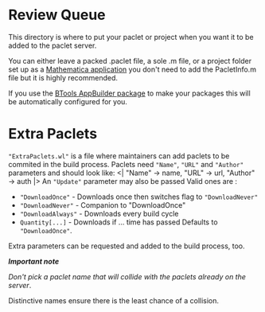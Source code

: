 <a id="toadd" style="width:0;height:0;margin:0;padding:0;">&zwnj;</a>

# Review Queue

This directory is where to put your paclet or project when you want it to be added to the paclet server.

You can either leave a packed .paclet file, a sole .m file, or a project folder set up as a  [Mathematica application](https://reference.wolfram.com/workbench/index.jsp?topic=%2Fcom.wolfram.eclipse.help%2Fhtml%2Ftasks%2Fapplications%2Fapplications.html)  you don't need to add the PacletInfo.m file but it is highly recommended.

If you use the  [BTools AppBuilder package](https://github.com/b3m2a1/mathematica-BTools/blob/master/project/examples/Paclets.md)  to make your packages this will be automatically configured for you.

# Extra Paclets

`"ExtraPaclets.wl"` is a file where maintainers can add paclets to be commited in the build process.
Paclets need `"Name"`, `"URL"` and `"Author"` parameters and should look like:
  <|
  		"Name" -> name,
  		"URL" -> url,
  		"Author" -> auth
  		|>
An `"Update"` parameter may also be passed
Valid ones are :
 * `"DownloadOnce"` - Downloads once then switches flag to `"DownloadNever"`
 * `"DownloadNever"` - Companion to "DownloadOnce"
 * `"DownloadAlways"` - Downloads every build cycle
 * `Quantity[...]` - Downloads if ... time has passed
Defaults to `"DownloadOnce"`.

Extra parameters can be requested and added to the build process, too.

***Important note***

*Don't pick a paclet name that will collide with the paclets already on the server*.

Distinctive names ensure there is the least chance of a collision.
